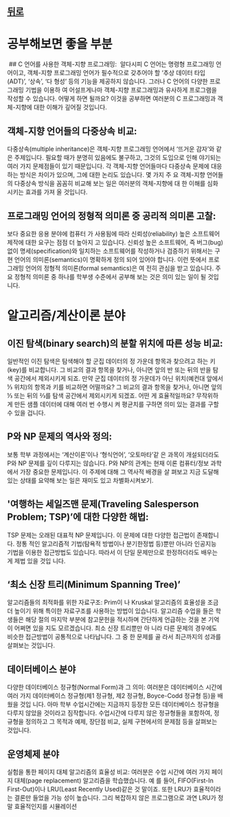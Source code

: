  ## [뒤로](#기타)
 # 공부해보면 좋을 부분

 ## C 언어를 사용한 객체-지향 프로그래밍:
 알다시피 C 언어는 명령형 프로그래밍 언어이고, 
 객체-지향 프로그래밍 언어가 필수적으로 갖추어야 할 
 ‘추상 데이터 타입(ADT)’, ‘상속’, ‘다 형성’ 등의 기능을 제공하지 않습니다. 
 그러나 C 언어의 다양한 프로그래밍 기법을 이용하 여 어설프게나마 객체-지향 프로그래밍과 유사하게 프로그램을 작성할 수 있습니다. 
 어떻게 하면 될까요? 이것을 공부하면 여러분의 C 프로그래밍과 객체-지향에 대한 이해가 깊어질 것입니다.
 
 ## 객체-지향 언어들의 다중상속 비교:
 다중상속(multiple inheritance)은 객체-지향 프로그래밍 언어에서 ‘뜨거운 감자’와 같은 주제입니다. 
 필요할 때가 분명히 있음에도 불구하고, 그것의 도입으로 인해 야기되는 여러 가지 문제점들이 있기 때문입니다. 
 각 객체-지향 언어들마다 다중상속 문제에 대응하는 방식은 차이가 있으며, 그에 대한 논리도 있습니다. 
 몇 가지 주 요 객체-지향 언어들의 다중상속 방식을 꼼꼼히 비교해 보는 일은 여러분의 객체-지향에 대 한 이해를 심화시키는 효과를 가져 올 것입니다.
 
 ## 프로그래밍 언어의 정형적 의미론 중 공리적 의미론 고찰: 
 보다 중요한 응용 분야에 컴퓨터 가 사용됨에 따라 신뢰성(reliability) 높은 소프트웨어 제작에 대한 요구는 점점 더 높아지 고 있습니다. 
 신뢰성 높은 소프트웨어, 즉 버그(bug) 없이 명세(specification)와 일치하는 소프트웨어를 작성하거나 검증하기 위해서는 
 구현 언어의 의미론(semantics)이 명확하게 정의 되어 있어야 합니다. 
 이런 뜻에서 프로그래밍 언어의 정형적 의미론(formal semantics)은 여 전히 관심을 받고 있습니다.
 주요 정형적 의미론 중 하나를 학부생 수준에서 공부해 보는 것은 의미 있는 일이 될 것입니다.
 
 # 알고리즘/계산이론 분야
 
 ## 이진 탐색(binary search)의 분할 위치에 따른 성능 비교: 
 일반적인 이진 탐색은 탐색해야 할 군집 데이터의 정 가운데 항목과 찾으려고 하는 키(key)를 비교합니다. 
 그 비교의 결과 항목을 찾거나, 아니면 앞의 반 또는 뒤의 반을 탐색 공간에서 제외시키게 되죠. 
 만약 군집 데이터의 정 가운데가 아닌 위치(예컨대 앞에서 ⅓ 위치)의 항목과 키를 비교하면 어떨까요? 
 그 비교의 결과 항목을 찾거나, 아니면 앞의 ⅓ 또는 뒤의 ⅔를 탐색 공간에서 제외시키게 되겠죠. 
 어떤 게 효율적일까요? 무작위하게 만든 샘플 데이터에 대해 여러 번 수행시 켜 평균치를 구하면 의미 있는 결과를 구할 수 있을 겁니다. 
 
 ## P와 NP 문제의 역사와 정의: 
 보통 학부 과정에서는 ‘계산이론’이나 ‘형식언어’, ‘오토마타’같 은 과목이 개설되더라도 P와 NP 문제를 깊이 다루지는 않습니다.
 P와 NP의 관계는 현재 이론 컴퓨터/정보 과학에서 가장 중요한 문제입니다. 
 이 주제에 대해 그 역사적 배경을 살 펴보고 지금 도달해 있는 상태를 요약해 보는 일은 재미도 있고 차별화시켜보기.
 
 ## '여행하는 세일즈맨 문제(Traveling Salesperson Problem; TSP)’에 대한 다양한 해법: 
 TSP 문제는 오래된 대표적 NP 문제입니다. 이 문제에 대한 다양한 접근법이 존재합니다. 
 정통 적인 알고리즘적 기법(탐욕적 방법이나 분기한정법 등)뿐만 아니라 인공지능 기법을 이용한 접근방법도 있습니다. 
 따라서 이 단일 문제만으로 한정하더라도 배우는 게 제법 있을 것입 니다. 
 
 ## ‘최소 신장 트리(Minimum Spanning Tree)’ 
 알고리즘들의 최적화를 위한 자료구조: 
 Prim이 나 Kruskal 알고리즘의 효율성을 조금 더 높이기 위해 특이한 자료구조를 사용하는 방법이 있습니다. 
 알고리즘 수업을 들은 학생들은 해당 절의 마지막 부분에 참고문헌을 적시하며 간단하게 언급하는 것을 본 기억이 어쩌면 있을 지도 모르겠습니다. 
 최소 신장 트리뿐만 아 니라 다른 문제의 경우에도 비슷한 접근방법이 공통적으로 나타납니다. 
 그 중 한 문제를 골 라서 최근까지의 성과를 살펴보는 것입니다.
 
 ## 데이터베이스 분야
 다양한 데이터베이스 정규형(Normal Form)과 그 의미: 
 여러분은 데이터베이스 시간에 여러 가지 데이터베이스 정규형(제1 정규형, 제2 정규형, Boyce-Codd 정규형 등)을 배웠을 것입 니다. 
 아마 학부 수업시간에는 지금까지 등장한 모든 데이터베이스 정규형을 다루지 않았을 것이라고 짐작합니다. 
 수업시간에 다루지 않은 정규형들을 포함하여, 정규형을 정의하고 그 목적과 예제, 장단점 비교, 실제 구현에서의 문제점 등을 살펴보는 것입니다.
 
 
 ## 운영체제 분야
 실험을 통한 페이지 대체 알고리즘의 효율성 비교: 
 여러분은 수업 시간에 여러 가지 페이지 대체(page replacement) 알고리즘을 학습했습니다. 예
 를 들어, FIFO(First-In First-Out)이나 LRU(Least Recently Used)같은 것 말이죠.
 또한 LRU가 효율적이라는 결론만 들었을 가능 성이 높습니다. 
 그리 복잡하지 않은 프로그램으로 과연 LRU가 정말 효율적인지를 시뮬레이션  
